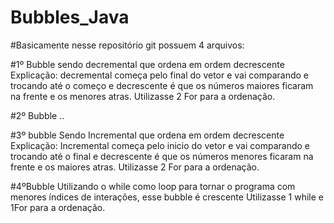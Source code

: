 # Bubbles_Java
#Basicamente nesse repositório git possuem 4 arquivos:

#1º Bubble 
	sendo decremental que ordena em ordem decrescente
	Explicação: decremental começa pelo final do vetor e vai comparando e trocando até o começo e decrescente é que os números maiores ficaram na frente e os menores atras.
	Utilizasse 2 For para a ordenação.

#2º Bubble ..

#3º bubble 
	Sendo Incremental que ordena em ordem decrescente
	Explicação: Incremental começa pelo inicio do vetor e vai comparando e trocando até o final e decrescente é que os números menores ficaram na frente e os maiores atras.
	Utilizasse 2 For para a ordenação.

#4ºBubble 
	Utilizando o while como loop para tornar o programa com menores índices de interações, esse bubble é crescente
	Utilizasse 1 while e 1For para a ordenação.
